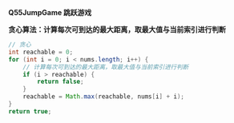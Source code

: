 **Q55JumpGame 跳跃游戏**

**贪心算法：计算每次可到达的最大距离，取最大值与当前索引进行判断**

```java
// 贪心
int reachable = 0;
for (int i = 0; i < nums.length; i++) {
    // 计算每次可到达的最大距离，取最大值与当前索引进行判断
    if (i > reachable) {
        return false;
    }
    reachable = Math.max(reachable, nums[i] + i);
}
return true;
```

